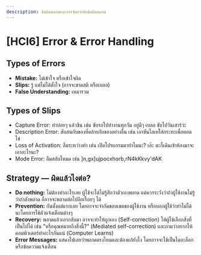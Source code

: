 ```yaml
---
description: ข้อผิดพลาดและการจัดการกับข้อผิดพลาด
---
```


# \[HCI6] Error & Error Handling

## Types of Errors

* **Mistake:** ไม่เข้าใจ หรือเข้าใจผิด
* **Slips:** รู้ แต่ไม่ได้ตั้งใจ (อาจจะขาดสติ หรือเบลอ)
* **False Understanding:** เหมารวม

## Types of Slips

* Capture Error: ทำบ่อยๆ แล้วชิน เช่น ขับรถไปทำงานทุกวัน อยู่ดีๆ เบลอ ขับไปวันเสาร์ว่ะ
* Description Error: สับสนกับของที่คล้ายกับของอย่างอื่น เช่น เอาซันไลเทใส่กระทะเพื่อทอดไข่
* Loss of Activation: ลืมระหว่างทำ เช่น เปิดโปรแกรมมาทำไมนะ? เอ๊ะ ตะกี้เดินเข้าห้องมาจะเอาอะไรนะ?
* Mode Error: ลืมสลับโหมด เช่น ]n,gx]ujpocxhorb,rN4kKkvy'dAK

## Strategy — ผิดแล้วไงต่อ?

* **Do nothing:** ไม่ต้องทำอะไรเลย ผู้ใช้จะได้ไม่รู้สึกว่าตัวเองพลาด แต่ควรระวังว่าถ้าผู้ใช้งานไม่รู้ว่ากำลังพลาด ก็อาจจะพลาดต่อไปอีกเรื่อยๆ ได้
* **Prevention:** กันตั้งแต่แรกเลย โดยอาจจะจำกัดขอบเขตของผู้ใช้งาน หรือบอกผู้ใช้ว่าทำไม่ได้นะโดยการใช้ตัวแจ้งเตือนต่างๆ
* **Recovery:** พลาดแล้วเอากลับมา อาจจะทำให้ถูกเอง (Self-correction) ให้ผู้ใช้เลือกสิ่งที่เป็นไปได้ เช่น "หรือคุณหมายถึงสิ่งนี้?" (Mediated self-correction) และถามว่าอยากให้คอมพิวเตอร์ทำอะไรกันแน่ (Computer Learns)
* **Error Messages:** แสดงไปเลยว่าพลาดตรงไหนและต้องแก้ยังไง โดยอาจจะใช้เป็นไดอะล็อกหรือข้อความแจ้งเตือน
